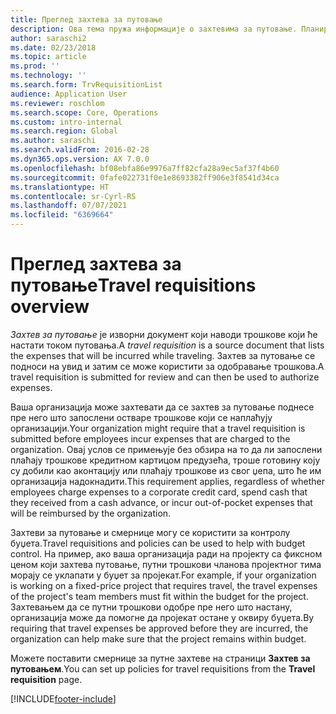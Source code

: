 ```yaml
---
title: Преглед захтева за путовање
description: Ова тема пружа информације о захтевима за путовање. Планирани путни трошкови у документу захтева за путовање.
author: saraschi2
ms.date: 02/23/2018
ms.topic: article
ms.prod: ''
ms.technology: ''
ms.search.form: TrvRequisitionList
audience: Application User
ms.reviewer: roschlom
ms.search.scope: Core, Operations
ms.custom: intro-internal
ms.search.region: Global
ms.author: saraschi
ms.search.validFrom: 2016-02-28
ms.dyn365.ops.version: AX 7.0.0
ms.openlocfilehash: bf08ebfa86e9976a7ff82cfa28a9ec5af37f4b60
ms.sourcegitcommit: 0fafe022731f0e1e8693382ff906e3f8541d34ca
ms.translationtype: HT
ms.contentlocale: sr-Cyrl-RS
ms.lasthandoff: 07/07/2021
ms.locfileid: "6369664"
---
```

# <a name="travel-requisitions-overview"></a><span data-ttu-id="d50a1-104">Преглед захтева за путовање</span><span class="sxs-lookup"><span data-stu-id="d50a1-104">Travel requisitions overview</span></span>

<span data-ttu-id="d50a1-105">*Захтев за путовање* је изворни документ који наводи трошкове који ће настати током путовања.</span><span class="sxs-lookup"><span data-stu-id="d50a1-105">A *travel requisition* is a source document that lists the expenses that will be incurred while traveling.</span></span> <span data-ttu-id="d50a1-106">Захтев за путовање се подноси на увид и затим се може користити за одобравање трошкова.</span><span class="sxs-lookup"><span data-stu-id="d50a1-106">A travel requisition is submitted for review and can then be used to authorize expenses.</span></span>

<span data-ttu-id="d50a1-107">Ваша организација може захтевати да се захтев за путовање поднесе пре него што запослени остваре трошкове који се наплаћују организацији.</span><span class="sxs-lookup"><span data-stu-id="d50a1-107">Your organization might require that a travel requisition is submitted before employees incur expenses that are charged to the organization.</span></span> <span data-ttu-id="d50a1-108">Овај услов се примењује без обзира на то да ли запослени плаћају трошкове кредитном картицом предузећа, троше готовину коју су добили као аконтацију или плаћају трошкове из свог џепа, што ће им организација надокнадити.</span><span class="sxs-lookup"><span data-stu-id="d50a1-108">This requirement applies, regardless of whether employees charge expenses to a corporate credit card, spend cash that they received from a cash advance, or incur out-of-pocket expenses that will be reimbursed by the organization.</span></span>

<span data-ttu-id="d50a1-109">Захтеви за путовање и смернице могу се користити за контролу буџета.</span><span class="sxs-lookup"><span data-stu-id="d50a1-109">Travel requisitions and policies can be used to help with budget control.</span></span> <span data-ttu-id="d50a1-110">На пример, ако ваша организација ради на пројекту са фиксном ценом који захтева путовање, путни трошкови чланова пројектног тима морају се уклапати у буџет за пројекат.</span><span class="sxs-lookup"><span data-stu-id="d50a1-110">For example, if your organization is working on a fixed-price project that requires travel, the travel expenses of the project's team members must fit within the budget for the project.</span></span> <span data-ttu-id="d50a1-111">Захтевањем да се путни трошкови одобре пре него што настану, организација може да помогне да пројекат остане у оквиру буџета.</span><span class="sxs-lookup"><span data-stu-id="d50a1-111">By requiring that travel expenses be approved before they are incurred, the organization can help make sure that the project remains within budget.</span></span>

<span data-ttu-id="d50a1-112">Можете поставити смернице за путне захтеве на страници **Захтев за путовањем**.</span><span class="sxs-lookup"><span data-stu-id="d50a1-112">You can set up policies for travel requisitions from the **Travel requisition** page.</span></span>


[!INCLUDE[footer-include](../includes/footer-banner.md)]